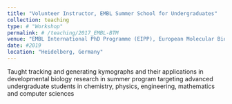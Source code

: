 ```yaml
---
title: "Volunteer Instructor, EMBL Summer School for Undergraduates"
collection: teaching
type: # "Workshop"
permalink: # /teaching/2017_EMBL-BTM
venue: "EMBL International PhD Programme (EIPP), European Molecular Biology Laboratory (EMBL)"
date: #2019
location: "Heidelberg, Germany"
---
```


Taught tracking and generating kymographs and their applications in developmental biology research in summer program targeting advanced undergraduate students in chemistry, physics, engineering, mathematics and computer sciences
